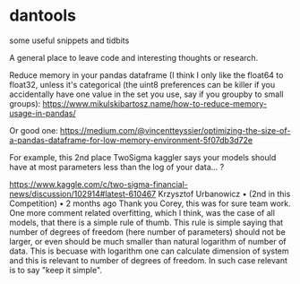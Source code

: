 # dantools
some useful snippets and tidbits

A general place to leave code and interesting thoughts or research.

Reduce memory in your pandas dataframe (I think I only like the float64 to float32, unless it's categorical (the uint8 preferences can be killer if you accidentally have one value in the set you use, say if you groupby to small groups): 
https://www.mikulskibartosz.name/how-to-reduce-memory-usage-in-pandas/

Or good one: https://medium.com/@vincentteyssier/optimizing-the-size-of-a-pandas-dataframe-for-low-memory-environment-5f07db3d72e

For example, this 2nd place TwoSigma kaggler says your models should have at most parameters less than the log of your data... ?

https://www.kaggle.com/c/two-sigma-financial-news/discussion/102914#latest-610467
Krzysztof Urbanowicz
•
(2nd in this Competition)
•
2 months ago
Thank you Corey, this was for sure team work. One more comment related overfitting, which I think, was the case of all models, that there is a simple rule of thumb. This rule is simple saying that number of degrees of freedom (here number of parameters) should not be larger, or even should be much smaller than natural logarithm of number of data. This is becuase with logarithm one can calculate dimension of system and this is relevant to number of degrees of freedom. In such case relevant is to say "keep it simple".
